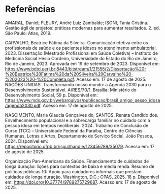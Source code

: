 # Referências

AMARAL, Daniel; FLEURY, André Luiz Zambalde; ISONI, Tania Cristina. Gestão ágil de projetos: práticas modernas para aumentar resultados. 2. ed. São Paulo: Atlas, 2019.

CARVALHO, Beatrice Fátima da Silveira. Comunicação efetiva entre os profissionais de saúde e os pacientes idosos no atendimento ambulatorial. 2023. Dissertação (Mestrado Profissional em Saúde Coletiva) – Instituto de Medicina Social Hésio Cordeiro, Universidade do Estado do Rio de Janeiro, Rio de Janeiro, 2023. Aprovada em 19 de setembro de 2023. Disponível em: https://www.bdtd.uerj.br:8443/bitstream/1/21555/2/Dissertação%20-%20Beatrice%20Fátima%20da%20Silveira%20Carvalho%20-%202023%20-%20Completa.pdf. Acesso em: 17 de agosto de 2025.
NAÇÕES UNIDAS. Transformando nosso mundo: a Agenda 2030 para o Desenvolvimento Sustentável. A/RES/70/1. Brasília: Ministério do Desenvolvimento Social, 59 p. Disponível em: https://www.mds.gov.br/webarquivos/publicacao/brasil_amigo_pesso_idosa/agenda2030.pdf. Acesso em: 17 de agosto de 2025.

NASCIMENTO, Maria Glaucia Gonçalves do; SANTOS, Renata Candido dos. Envelhecimento populacional e a sobrecarga familiar no cuidado com a pessoa idosa em tempos neoliberais. 2024. Trabalho de Conclusão de Curso (TCC) – Universidade Federal da Paraíba, Centro de Ciências Humanas, Letras e Artes, Departamento de Serviço Social, João Pessoa, 2024. Disponível em: https://repositorio.ufpb.br/jspui/handle/123456789/35079. Acesso em: 17 de agosto de 2025.

Organização Pan-Americana da Saúde. Financiamento de cuidados de longa duração: lições para contextos de baixa e média renda. Resumo de políticas públicas 10: Apoio para cuidadores informais que prestam cuidados de longa duração. Washington, D.C.: OPAS, 2025. 18 p. Disponível em: https://doi.org/10.37774/9789275729687. Acesso em: 17 de agosto de 2025.
